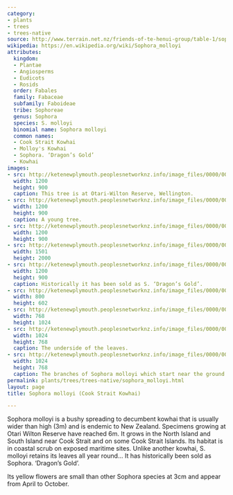 ```yaml
---
category:
- plants
- trees
- trees-native
source: http://www.terrain.net.nz/friends-of-te-henui-group/table-1/sophora-molloyi-cook-strait-kowhai.html
wikipedia: https://en.wikipedia.org/wiki/Sophora_molloyi
attributes:
  kingdom:
  - Plantae
  - Angiosperms
  - Eudicots
  - Rosids
  order: Fabales
  family: Fabaceae
  subfamily: Faboideae
  tribe: Sophoreae
  genus: Sophora
  species: S. molloyi
  binomial name: Sophora molloyi
  common names:
  - Cook Strait Kowhai
  - Molloy's Kowhai
  - Sophora. ‘Dragon’s Gold’
  - Kowhai
images:
- src: http://ketenewplymouth.peoplesnetworknz.info/image_files/0000/0005/2484/Sophora_molloyi__Cook_Strait_Kowahi.JPG
  width: 1200
  height: 900
  caption: This tree is at Otari-Wilton Reserve, Wellington.
- src: http://ketenewplymouth.peoplesnetworknz.info/image_files/0000/0011/6018/1-Sophora_molloyi__2__2_.jpg
  width: 1200
  height: 900
  caption: A young tree.
- src: http://ketenewplymouth.peoplesnetworknz.info/image_files/0000/0011/6023/1-Sophora_molloyi__2__3_.jpg
  width: 1200
  height: 900
- src: http://ketenewplymouth.peoplesnetworknz.info/image_files/0000/0009/2103/Sophora_molloyi.JPG
  width: 1501
  height: 2000
- src: http://ketenewplymouth.peoplesnetworknz.info/image_files/0000/0009/4063/Sophora_molloyi_Sold_as__Dragons_gold..JPG
  width: 1200
  height: 900
  caption: Historically it has been sold as S. ‘Dragon’s Gold’.
- src: http://ketenewplymouth.peoplesnetworknz.info/image_files/0000/0005/2494/Sophora_molloyi__Cook_Strait_Kowahi-002.JPG
  width: 800
  height: 602
- src: http://ketenewplymouth.peoplesnetworknz.info/image_files/0000/0011/6013/1-Sophora__2.jpg
  width: 768
  height: 1024
- src: http://ketenewplymouth.peoplesnetworknz.info/image_files/0000/0011/6028/1-Sophora_molloyi__2__4_.jpg
  width: 1024
  height: 768
  caption: The underside of the leaves.
- src: http://ketenewplymouth.peoplesnetworknz.info/image_files/0000/0005/2504/Sophora_molloyi__Cook_Strait_Kowahi-004.JPG
  width: 1024
  height: 768
  caption: The branches of Sophora molloyi which start near the ground.
permalink: plants/trees/trees-native/sophora_molloyi.html
layout: page
title: Sophora molloyi (Cook Strait Kowhai)

---
```

Sophora molloyi is a bushy spreading to decumbent kowhai that is usually wider than high (3m) and is endemic to New Zealand. Specimens growing at Otari Wilton Reserve have reached 6m. It grows in the North Island and South Island near Cook Strait and on some Cook Strait Islands. Its habitat is in coastal scrub on exposed maritime sites. Unlike another kowhai, S. molloyi retains its leaves all year round... It has historically been sold as Sophora. ‘Dragon’s Gold’.

Its yellow flowers are small than other Sophora species at 3cm and appear from April to October.
